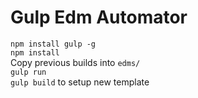 # Gulp Edm Automator

`npm install gulp -g`  
`npm install`  
Copy previous builds into `edms/`  
`gulp run`  
`gulp build` to setup new template  
